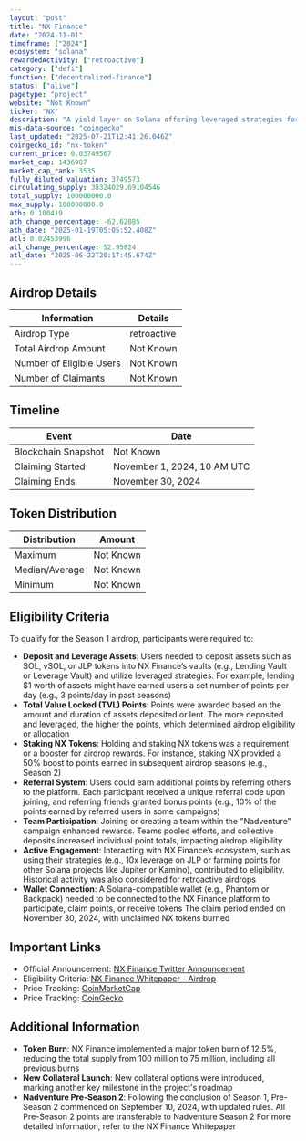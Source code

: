 ```yaml
---
layout: "post"
title: "NX Finance"
date: "2024-11-01"
timeframe: ["2024"]
ecosystem: "solana"
rewardedActivity: ["retroactive"]
category: ["defi"]
function: ["decentralized-finance"]
status: ["alive"]
pagetype: "project"
website: "Not Known"
ticker: "NX"
description: "A yield layer on Solana offering leveraged strategies for enhanced returns."
mis-data-source: "coingecko"
last_updated: "2025-07-21T12:41:26.046Z"
coingecko_id: "nx-token"
current_price: 0.03749567
market_cap: 1436987
market_cap_rank: 3535
fully_diluted_valuation: 3749573
circulating_supply: 38324029.69104546
total_supply: 100000000.0
max_supply: 100000000.0
ath: 0.100419
ath_change_percentage: -62.62085
ath_date: "2025-01-19T05:05:52.408Z"
atl: 0.02453996
atl_change_percentage: 52.95824
atl_date: "2025-06-22T20:17:45.674Z"
---
```


## Airdrop Details

| Information              | Details     |
| ------------------------ | ----------- |
| Airdrop Type             | retroactive |
| Total Airdrop Amount     | Not Known   |
| Number of Eligible Users | Not Known   |
| Number of Claimants      | Not Known   |

## Timeline

| Event               | Date                        |
| ------------------- | --------------------------- |
| Blockchain Snapshot | Not Known                   |
| Claiming Started    | November 1, 2024, 10 AM UTC |
| Claiming Ends       | November 30, 2024           |

## Token Distribution

| Distribution   | Amount    |
| -------------- | --------- |
| Maximum        | Not Known |
| Median/Average | Not Known |
| Minimum        | Not Known |

## Eligibility Criteria

To qualify for the Season 1 airdrop, participants were required to:

- **Deposit and Leverage Assets**: Users needed to deposit assets such as SOL, vSOL, or JLP tokens into NX Finance’s vaults (e.g., Lending Vault or Leverage Vault) and utilize leveraged strategies. For example, lending $1 worth of assets might have earned users a set number of points per day (e.g., 3 points/day in past seasons)
- **Total Value Locked (TVL) Points**: Points were awarded based on the amount and duration of assets deposited or lent. The more deposited and leveraged, the higher the points, which determined airdrop eligibility or allocation
- **Staking NX Tokens**: Holding and staking NX tokens was a requirement or a booster for airdrop rewards. For instance, staking NX provided a 50% boost to points earned in subsequent airdrop seasons (e.g., Season 2)
- **Referral System**: Users could earn additional points by referring others to the platform. Each participant received a unique referral code upon joining, and referring friends granted bonus points (e.g., 10% of the points earned by referred users in some campaigns)
- **Team Participation**: Joining or creating a team within the "Nadventure" campaign enhanced rewards. Teams pooled efforts, and collective deposits increased individual point totals, impacting airdrop eligibility
- **Active Engagement**: Interacting with NX Finance’s ecosystem, such as using their strategies (e.g., 10x leverage on JLP or farming points for other Solana projects like Jupiter or Kamino), contributed to eligibility. Historical activity was also considered for retroactive airdrops
- **Wallet Connection**: A Solana-compatible wallet (e.g., Phantom or Backpack) needed to be connected to the NX Finance platform to participate, claim points, or receive tokens
  The claim period ended on November 30, 2024, with unclaimed NX tokens burned

## Important Links

- Official Announcement: [NX Finance Twitter Announcement](https://x.com/NX_Finance/status/1849782971479519637)
- Eligibility Criteria: [NX Finance Whitepaper - Airdrop](https://nx-finance.gitbook.io/nx-finance-whitepaper/welcome-to-nx-finance/airdrop)
- Price Tracking: [CoinMarketCap](https://coinmarketcap.com/currencies/nx-finance)
- Price Tracking: [CoinGecko](https://www.coingecko.com/en/coins/nx-token)

## Additional Information

- **Token Burn**: NX Finance implemented a major token burn of 12.5%, reducing the total supply from 100 million to 75 million, including all previous burns
- **New Collateral Launch**: New collateral options were introduced, marking another key milestone in the project's roadmap
- **Nadventure Pre-Season 2**: Following the conclusion of Season 1, Pre-Season 2 commenced on September 10, 2024, with updated rules. All Pre-Season 2 points are transferable to Nadventure Season 2
  For more detailed information, refer to the NX Finance Whitepaper